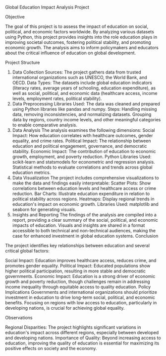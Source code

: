 Global Education Impact Analysis Project

Objective

The goal of this project is to assess the impact of education on social, political, and economic factors worldwide. By analyzing various datasets using Python, this project provides insights into the role education plays in improving societal outcomes, fostering political stability, and promoting economic growth. The analysis aims to inform policymakers and educators about the critical influence of education on global development.

Project Structure

1. Data Collection
Sources: The project gathers data from trusted international organizations such as UNESCO, the World Bank, and OECD.
Data Types: The datasets include global education indicators (literacy rates, average years of schooling, education expenditure), as well as social, political, and economic data (healthcare access, income levels, employment rates, political stability).
2. Data Preprocessing
Libraries Used: The data was cleaned and prepared using Python libraries like pandas and numpy.
Steps:
Handling missing data, removing inconsistencies, and normalizing datasets.
Grouping data by regions, country income levels, and other meaningful categories to enable comparative analysis.
3. Data Analysis
The analysis examines the following dimensions:
Social Impact: How education correlates with healthcare outcomes, gender equality, and crime rates.
Political Impact: The relationship between education and political engagement, governance, and democratic stability.
Economic Impact: The contribution of education to economic growth, employment, and poverty reduction.
Python Libraries Used:
scikit-learn and statsmodels for econometric and regression analysis.
Statistical methods to evaluate correlations and trends across global education metrics.
4. Data Visualization
The project includes comprehensive visualizations to make the data and findings easily interpretable:
Scatter Plots: Show correlations between education levels and healthcare access or crime reduction.
Bar Charts: Illustrate education expenditure in relation to political stability across regions.
Heatmaps: Display regional trends in education's impact on economic growth.
Libraries Used: matplotlib and seaborn for generating visuals.
5. Insights and Reporting
The findings of the analysis are compiled into a report, providing a clear summary of the social, political, and economic impacts of education.
Visuals and insights are shared in a format accessible to both technical and non-technical audiences, making the case for enhanced investment in global education systems.
Conclusion

The project identifies key relationships between education and several critical global factors:

Social Impact: Education improves healthcare access, reduces crime, and promotes gender equality.
Political Impact: Educated populations show higher political participation, resulting in more stable and democratic governments.
Economic Impact: Education is a strong driver of economic growth and poverty reduction, though challenges remain in addressing income inequality through equitable access to quality education.
Policy Implications
Governments and international organizations should prioritize investment in education to drive long-term social, political, and economic benefits. Focusing on regions with low access to education, particularly in developing nations, is crucial for achieving global equality.

Observations

Regional Disparities: The project highlights significant variations in education's impact across different regions, especially between developed and developing nations.
Importance of Quality: Beyond increasing access to education, improving the quality of education is essential for maximizing its positive effects on society and the economy.
